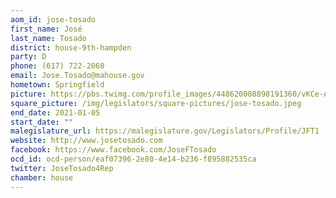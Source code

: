 ```yaml
---
aom_id: jose-tosado
first_name: José
last_name: Tosado
district: house-9th-hampden
party: D
phone: (617) 722-2060
email: Jose.Tosado@mahouse.gov
hometown: Springfield
picture: https://pbs.twimg.com/profile_images/448620008898191360/vKCe-Aan_400x400.jpeg
square_picture: /img/legislators/square-pictures/jose-tosado.jpeg
end_date: 2021-01-05
start_date: ""
malegislature_url: https://malegislature.gov/Legislators/Profile/JFT1
website: http://www.josetosado.com
facebook: https://www.facebook.com/JoseFTosado
ocd_id: ocd-person/eaf07396-2e80-4e14-b236-f895882535ca
twitter: JoseTosado4Rep
chamber: house
---
```

